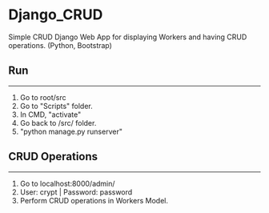 # Django_CRUD
Simple CRUD Django Web App for displaying Workers and having CRUD operations. (Python, Bootstrap)


## Run
_________________________________________________

1. Go to root/src
2. Go to "Scripts" folder.
3. In CMD, "activate"
4. Go back to /src/ folder.
5. "python manage.py runserver"


## CRUD Operations
_________________________________________________

1. Go to localhost:8000/admin/
2. User: crypt   | Password: password
2. Perform CRUD operations in Workers Model.
